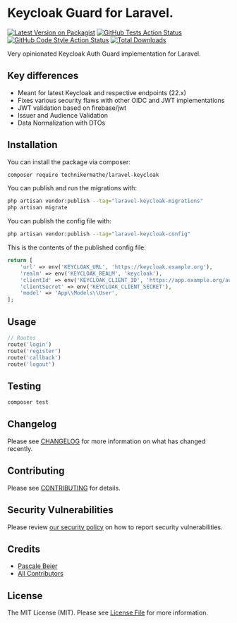 # Keycloak Guard for Laravel.

[![Latest Version on Packagist](https://img.shields.io/packagist/v/technikermathe/laravel-keycloak.svg?style=flat-square)](https://packagist.org/packages/technikermathe/laravel-keycloak)
[![GitHub Tests Action Status](https://img.shields.io/github/actions/workflow/status/technikermathe/laravel-keycloak/run-tests.yml?branch=main&label=tests&style=flat-square)](https://github.com/technikermathe/laravel-keycloak/actions?query=workflow%3Arun-tests+branch%3Amain)
[![GitHub Code Style Action Status](https://img.shields.io/github/actions/workflow/status/technikermathe/laravel-keycloak/fix-php-code-style-issues.yml?branch=main&label=code%20style&style=flat-square)](https://github.com/technikermathe/laravel-keycloak/actions?query=workflow%3A"Fix+PHP+code+style+issues"+branch%3Amain)
[![Total Downloads](https://img.shields.io/packagist/dt/technikermathe/laravel-keycloak.svg?style=flat-square)](https://packagist.org/packages/technikermathe/laravel-keycloak)

Very opinionated Keycloak Auth Guard implementation for Laravel.

## Key differences

- Meant for latest Keycloak and respective endpoints (22.x)
- Fixes various security flaws with other OIDC and JWT implementations
- JWT validation based on firebase/jwt
- Issuer and Audience Validation
- Data Normalization with DTOs

## Installation

You can install the package via composer:

```bash
composer require technikermathe/laravel-keycloak
```

You can publish and run the migrations with:

```bash
php artisan vendor:publish --tag="laravel-keycloak-migrations"
php artisan migrate
```

You can publish the config file with:

```bash
php artisan vendor:publish --tag="laravel-keycloak-config"
```

This is the contents of the published config file:

```php
return [
    'url' => env('KEYCLOAK_URL', 'https://keycloak.example.org'),
    'realm' => env('KEYCLOAK_REALM', 'keycloak'),
    'clientId' => env('KEYCLOAK_CLIENT_ID', 'https://app.example.org/auth/oidc'),
    'clientSecret' => env('KEYCLOAK_CLIENT_SECRET'),
    'model' => 'App\\Models\\User',
];
```

## Usage

```php
// Routes
route('login')
route('register')
route('callback')
route('logout')
```

## Testing

```bash
composer test
```

## Changelog

Please see [CHANGELOG](CHANGELOG.md) for more information on what has changed recently.

## Contributing

Please see [CONTRIBUTING](CONTRIBUTING.md) for details.

## Security Vulnerabilities

Please review [our security policy](../../security/policy) on how to report security vulnerabilities.

## Credits

- [Pascale Beier](https://github.com/Technikermathe)
- [All Contributors](../../contributors)

## License

The MIT License (MIT). Please see [License File](LICENSE.md) for more information.
